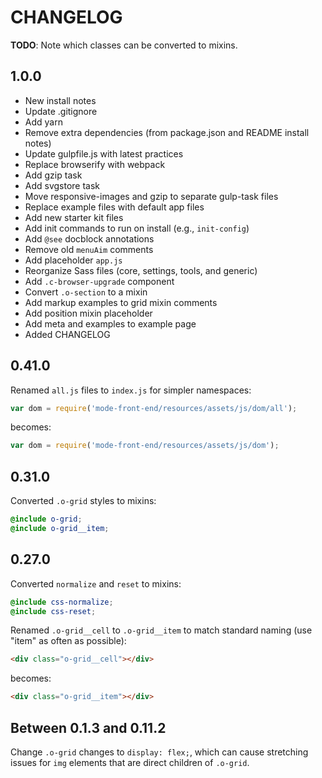 # CHANGELOG

**TODO**: Note which classes can be converted to mixins.

## 1.0.0

- New install notes
- Update .gitignore
- Add yarn
- Remove extra dependencies (from package.json and README install notes)
- Update gulpfile.js with latest practices
- Replace browserify with webpack
- Add gzip task
- Add svgstore task
- Move responsive-images and gzip to separate gulp-task files
- Replace example files with default app files
- Add new starter kit files
- Add init commands to run on install (e.g., `init-config`)
- Add `@see` docblock annotations
- Remove old `menuAim` comments
- Add placeholder `app.js`
- Reorganize Sass files (core, settings, tools, and generic)
- Add `.c-browser-upgrade` component
- Convert `.o-section` to a mixin
- Add markup examples to grid mixin comments
- Add position mixin placeholder
- Add meta and examples to example page
- Added CHANGELOG

## 0.41.0

Renamed `all.js` files to `index.js` for simpler namespaces:

```js
var dom = require('mode-front-end/resources/assets/js/dom/all');
```

becomes:

```js
var dom = require('mode-front-end/resources/assets/js/dom');
```

## 0.31.0

Converted `.o-grid` styles to mixins:

```scss
@include o-grid;
@include o-grid__item;
```

## 0.27.0

Converted `normalize` and `reset` to mixins:

```scss
@include css-normalize;
@include css-reset;
```

Renamed `.o-grid__cell` to `.o-grid__item` to match standard naming (use "item" as often as possible):

```html
<div class="o-grid__cell"></div>
```

becomes:

```html
<div class="o-grid__item"></div>
```

## Between 0.1.3 and 0.11.2

Change `.o-grid` changes to `display: flex;`, which can cause stretching issues for `img` elements that are direct children of `.o-grid`.
